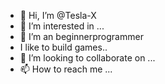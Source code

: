 - 👋 Hi, I’m @Tesla-X
- 👀 I’m interested in ...
- 🌱 I’m an beginnerprogrammer
-  I like to build games..
- 💞️ I’m looking to collaborate on ...
- 📫 How to reach me ...

<!---
Teslax06/Teslax06 is a ✨ special ✨ repository because its `README.md` (this file) appears on your GitHub profile.
You can click the Preview link to take a look at your changes.
--->
